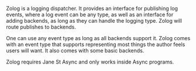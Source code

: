 Zolog is a logging dispatcher.  It provides an interface for publishing log
events, where a log event can be any type, as well as an interface for adding
backends, as long as they can handle the logging type. Zolog will route
publishes to backends.

One can use any event type as long as all backends support it.  Zolog comes with
an event type that supports representing most things the author feels users will
want.  It also comes with some basic backends.

Zolog requires Jane St Async and only works inside Async programs.
